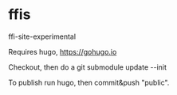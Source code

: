 # ffis
ffi-site-experimental

Requires hugo, https://gohugo.io

Checkout, then do a
git submodule update --init  

To publish run hugo, then commit&push "public".


